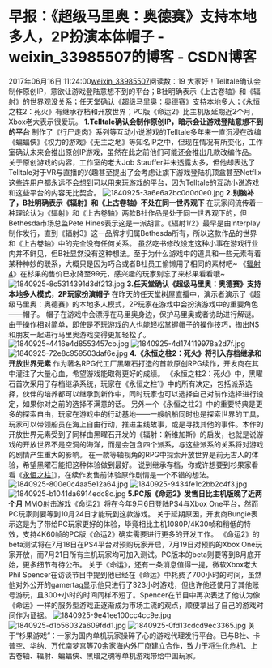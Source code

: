 # 早报：《超级马里奥：奥德赛》支持本地多人，2P扮演本体帽子 - weixin_33985507的博客 - CSDN博客
2017年06月16日 11:24:00[weixin_33985507](https://me.csdn.net/weixin_33985507)阅读数：19
大家好！Telltale确认会制作原创IP，意欲让游戏登陆意想不到的平台；B社明确表示《上古卷轴》和《辐射》的世界观没关系；任天堂确认《超级马里奥：奥德赛》支持本地多人；《永恒之柱2：死火》有继承存档和开放世界；PC版《命运2》比主机版延期近2个月，Xbox老大表示很爱玩。
**1.Telltale确认会制作原创IP，暗示会让游戏登陆意想不到的平台**
制作了《行尸走肉》系列等互动小说游戏的Telltale多年来一直沉浸在改编《蝙蝠侠》《权力的游戏》《无主之地》等知名IP之中，但现在情况有所变化，工作室确认未来会推出原创IP游戏，虽然在此之前他们可能还会推出几款改编作品。
关于原创游戏的内容，工作室的老大Job Stauffer并未透露太多，但他却表达了Telltale对于VR与直播的兴趣甚至提出了会考虑让旗下游戏登陆机顶盒甚至Netflix这些连用户都永远不会想到可以用来玩游戏的平台，因为Telltale的互动小说游戏和这些平台的内容无比契合。
![1840925-3a6e6a2bc0d0d0e0.jpg](https://upload-images.jianshu.io/upload_images/1840925-3a6e6a2bc0d0d0e0.jpg)
**2.别脑补了，B社明确表示《辐射》和《上古卷轴》不处在同一世界观下**
在玩家间流传着一种理论认为《辐射》和《上古卷轴》两款B社作品是处于同一世界观下的，但Bethesda市场总监Pete Hines表示这是一派胡言。《辐射1/2》最早是由Interplay制作发行，直到《辐射3》这一品牌才归属Bethesda所有，所以这款作品的世界和《上古卷轴》中的完全没有任何关系。
虽然吃书修改设定这种小事在游戏行业内并不鲜见，但B社显然没有这种想法。至于为什么游戏中的道具和一些元素有着某种神妙的联系，大概只是因为巧合或者B社员工偷懒用了相同的素材吧~
《[辐射4](https://link.jianshu.com?t=https://www.sonkwo.com/products/1747?game_id=1747)》在杉果的售价已永降至99元，感兴趣的玩家别忘了来杉果看看哦~
![1840925-8c5314391d3df213.jpg](https://upload-images.jianshu.io/upload_images/1840925-8c5314391d3df213.jpg)
**3.任天堂确认《超级马里奥：奥德赛》支持本地多人模式，2P玩家扮演帽子**
在昨天的任天堂树屋直播中，演示者演示了《超级马里奥：奥德赛》的本地多人模式，2P玩家在游戏中会扮演游戏中的重要角色——帽子。
帽子在游戏中会漂浮在马里奥身边，保护马里奥或者协助进行解谜。由于操作相对简单，即使是不玩游戏的人也能轻松掌握帽子的操作技巧，掏出NS和朋友一起进行马里奥游戏变得更加轻松了。
![1840925-4416e4d8553457cb.jpg](https://upload-images.jianshu.io/upload_images/1840925-4416e4d8553457cb.jpg)
![1840925-4d174119978a2d7f.jpg](https://upload-images.jianshu.io/upload_images/1840925-4d174119978a2d7f.jpg)
![1840925-72e8c959503daf6e.jpg](https://upload-images.jianshu.io/upload_images/1840925-72e8c959503daf6e.jpg)
**4.《永恒之柱2：死火》将引入存档继承和开放世界元素**
作为著名RPG代工厂黑曜石打造的首款原创RPG续作，开发商在其中灌注了大量心血，希望游戏能取得更好的成绩。
《永恒之柱2：死火》中，黑曜石首次采用了存档继承系统，玩家在《永恒之柱1》中的所有决定，包括派系选择，伙伴的培养都可以继承到新作中，同时玩家也可以选择自己对前作选择进行设定，如果你对之前的选择不满意的话。
另外一个《永恒之柱2》中的重要特典是更多的探索自由，玩家在游戏中的行动基地——一艘帆船同时也是探索世界的工具，玩家可以带领船员在海上自由行动，推进主线故事，或是寻找其他的事件。本作的开放世界元素受到了同样由黑曜石开发的《辐射：新维加斯》的启发，也就是说游戏的开放世界不是空洞的海洋，而是会包含四个派系，与这些派系的关系将对游戏的剧情产生重大的影响。
在一款等轴视角的RPG中探索开放世界是前无古人的体验，希望黑曜石能把这种体验做到最好。
说到继承存档，你或许想要到杉果家看看《[永恒之柱1](https://link.jianshu.com?t=https://www.sonkwo.com/products/1249?game_id=1249)》，在续作发售前体验原作剧情是一个不错的想法。
![1840925-800e0c4aa5e12a64.jpg](https://upload-images.jianshu.io/upload_images/1840925-800e0c4aa5e12a64.jpg)
![1840925-9434fe1c2bb2c4f3.jpg](https://upload-images.jianshu.io/upload_images/1840925-9434fe1c2bb2c4f3.jpg)
![1840925-b1041da6914edc8c.jpg](https://upload-images.jianshu.io/upload_images/1840925-b1041da6914edc8c.jpg)
**5.PC版《命运2》发售日比主机版晚了近两个月**
MMO射击游戏《命运2》将在今年9月6日登陆PS4与Xbox One平台，然而PC玩家则要等到10月24日才能玩到这款游戏。
关于延期原因，开发商Bungie表示这是为了带给PC玩家更好的体验，毕竟相比主机1080P/4K30帧和稍低的特效，支持4K60帧的PC版《命运2》确实需要进行更多的开发工作。
《命运2》的beta测试将在7月18日在PS4平台对预购玩家开启，7月19日对预购的Xbox One玩家开放，而7月21日所有主机玩家均可加入测试。PC版本的beta则要等到8月底开始，更多细节有待公布。
关于《命运》，还有一条消息值得一提，微软Xbox老大Phil Spencer在访谈节目中提到他已经在《命运》中耗费了700小时的时间，虽然他对外公开的gamertag显示他只进行了323小时游戏，但也许他还使用了其他账号游玩，且300+小时的时间同样不短了。Spencer在节目中再次表达了他认为像《命运》一样的服务型游戏正逐渐成为市场主流的观点，顺便拿出了自己的游戏时间作为证据。
![1840925-9e41ee100cc4cc9e.jpg](https://upload-images.jianshu.io/upload_images/1840925-9e41ee100cc4cc9e.jpg)
![1840925-d1b56032a609fdd1.jpg](https://upload-images.jianshu.io/upload_images/1840925-d1b56032a609fdd1.jpg)
![1840925-0fd13cdcd9ec3365.jpg](https://upload-images.jianshu.io/upload_images/1840925-0fd13cdcd9ec3365.jpg)
关于“杉果游戏”：一家为国内单机玩家操碎了心的游戏代理发行平台。已与B社、卡普空、华纳、万代南梦宫等70余家海内外厂商建立合作，致力于将生化危机、上古卷轴、辐射、蝙蝠侠、黑暗之魂等单机游戏带给中国玩家。
